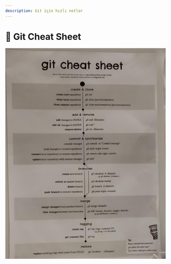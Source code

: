 ```yaml
---
description: Git için hızlı notlar
---
```


# 🤸‍ Git Cheat Sheet

![](../../.gitbook/assets/image%20%2869%29.png)

